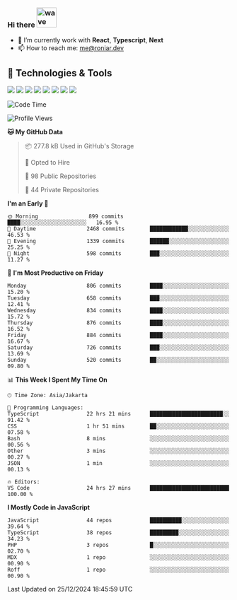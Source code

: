### Hi there <img src="https://i.ibb.co/q0Hx1KK/wave.gif" alt="wave" width="45px">

- 🌱 I’m currently work with **React**, **Typescript**, **Next**
- 📫 How to reach me: me@roniar.dev

## 🔧 Technologies & Tools

![](https://img.shields.io/badge/OS-Linux-informational?style=flat&logo=linux&logoColor=white&color=2bbc8a)
![](https://img.shields.io/badge/OS-Windows-informational?style=flat&logo=windows&logoColor=white&color=2bbc8a)
![](https://img.shields.io/badge/Code-JavaScript-informational?style=flat&logo=javascript&logoColor=white&color=2bbc8a)
![](https://img.shields.io/badge/Code-Golang-informational?style=flat&logo=go&logoColor=white&color=2bbc8a)
![](https://img.shields.io/badge/Code-React-informational?style=flat&logo=react&logoColor=white&color=2bbc8a)
![](https://img.shields.io/badge/Code-Next-informational?style=flat&logo=next.js&logoColor=white&color=2bbc8a)
![](https://img.shields.io/badge/Shell-Bash-informational?style=flat&logo=gnu-bash&logoColor=white&color=2bbc8a)
![](https://img.shields.io/badge/Tools-Docker-informational?style=flat&logo=docker&logoColor=white&color=2bbc8a)

<!--START_SECTION:waka-->
![Code Time](http://img.shields.io/badge/Code%20Time-2%2C209%20hrs%2040%20mins-blue)

![Profile Views](http://img.shields.io/badge/Profile%20Views-0-blue)

**🐱 My GitHub Data** 

> 📦 277.8 kB Used in GitHub's Storage 
 > 
> 💼 Opted to Hire
 > 
> 📜 98 Public Repositories 
 > 
> 🔑 44 Private Repositories 
 > 
**I'm an Early 🐤** 

```text
🌞 Morning                899 commits         ████░░░░░░░░░░░░░░░░░░░░░   16.95 % 
🌆 Daytime                2468 commits        ████████████░░░░░░░░░░░░░   46.53 % 
🌃 Evening                1339 commits        ██████░░░░░░░░░░░░░░░░░░░   25.25 % 
🌙 Night                  598 commits         ███░░░░░░░░░░░░░░░░░░░░░░   11.27 % 
```
📅 **I'm Most Productive on Friday** 

```text
Monday                   806 commits         ████░░░░░░░░░░░░░░░░░░░░░   15.20 % 
Tuesday                  658 commits         ███░░░░░░░░░░░░░░░░░░░░░░   12.41 % 
Wednesday                834 commits         ████░░░░░░░░░░░░░░░░░░░░░   15.72 % 
Thursday                 876 commits         ████░░░░░░░░░░░░░░░░░░░░░   16.52 % 
Friday                   884 commits         ████░░░░░░░░░░░░░░░░░░░░░   16.67 % 
Saturday                 726 commits         ███░░░░░░░░░░░░░░░░░░░░░░   13.69 % 
Sunday                   520 commits         ██░░░░░░░░░░░░░░░░░░░░░░░   09.80 % 
```


📊 **This Week I Spent My Time On** 

```text
🕑︎ Time Zone: Asia/Jakarta

💬 Programming Languages: 
TypeScript               22 hrs 21 mins      ███████████████████████░░   91.42 % 
CSS                      1 hr 51 mins        ██░░░░░░░░░░░░░░░░░░░░░░░   07.58 % 
Bash                     8 mins              ░░░░░░░░░░░░░░░░░░░░░░░░░   00.56 % 
Other                    3 mins              ░░░░░░░░░░░░░░░░░░░░░░░░░   00.27 % 
JSON                     1 min               ░░░░░░░░░░░░░░░░░░░░░░░░░   00.13 % 

🔥 Editors: 
VS Code                  24 hrs 27 mins      █████████████████████████   100.00 % 
```

**I Mostly Code in JavaScript** 

```text
JavaScript               44 repos            ██████████░░░░░░░░░░░░░░░   39.64 % 
TypeScript               38 repos            █████████░░░░░░░░░░░░░░░░   34.23 % 
PHP                      3 repos             █░░░░░░░░░░░░░░░░░░░░░░░░   02.70 % 
MDX                      1 repo              ░░░░░░░░░░░░░░░░░░░░░░░░░   00.90 % 
Roff                     1 repo              ░░░░░░░░░░░░░░░░░░░░░░░░░   00.90 % 
```




 Last Updated on 25/12/2024 18:45:59 UTC
<!--END_SECTION:waka-->
